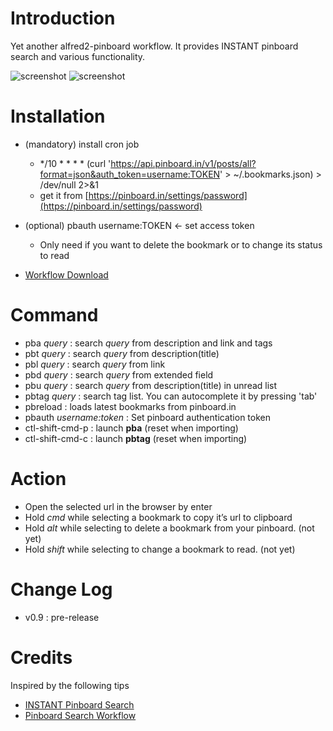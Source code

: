 # Introduction 

Yet another alfred2-pinboard workflow. It provides INSTANT pinboard search and various functionality.

![screenshot](https://raw.github.com/jmjeong/alfred-extension/master/pinboard/screenshot.jpg)
![screenshot](https://raw.github.com/jmjeong/alfred-extension/master/pinboard/search.jpg)

# Installation 

- (mandatory) install cron job
	- */10 * * * * (curl 'https://api.pinboard.in/v1/posts/all?format=json&auth_token=username:TOKEN' > ~/.bookmarks.json) > /dev/null 2>&1
	- get it from [https://pinboard.in/settings/password](https://pinboard.in/settings/password)
- (optional) pbauth username:TOKEN <- set access token
	- Only need if you want to delete the bookmark or to change its status to read
	
- [Workflow Download](https://raw.github.com/jmjeong/alfred-extension/master/pinboard/pinboard.alfredworkflow)

# Command

- pba *query* : search *query* from description and link and tags
- pbt *query* : search *query* from description(title)
- pbl *query* : search *query* from link
- pbd *query* : search *query* from extended field
- pbu *query* : search *query* from description(title) in unread list
- pbtag *query* : search tag list. You can autocomplete it by pressing 'tab'
- pbreload : loads latest bookmarks from pinboard.in
- pbauth *username:token* : Set pinboard authentication token
- ctl-shift-cmd-p : launch **pba** (reset when importing)
- ctl-shift-cmd-c : launch **pbtag** (reset when importing)

# Action

- Open the selected url in the browser by enter
- Hold *cmd* while selecting a bookmark to copy it’s url to clipboard
- Hold *alt* while selecting to delete a bookmark from your pinboard. (not yet)
- Hold *shift* while selecting to change a bookmark to read. (not yet)

# Change Log 

- v0.9 : pre-release

# Credits

Inspired by the following tips 

- [INSTANT Pinboard Search](https://gist.github.com/myfreeweb/5189568)
- [Pinboard Search Workflow](http://www.alfredforum.com/topic/979-pinboard-search-workflow/)
